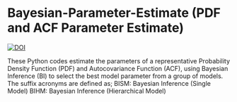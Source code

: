 # Bayesian-Parameter-Estimate (PDF and ACF Parameter Estimate)

[![DOI](https://zenodo.org/badge/1001106469.svg)](https://doi.org/10.5281/zenodo.15653064)

These Python codes estimate the parameters of a representative 
Probability Density Function (PDF) and Autocovariance Function (ACF),
using Bayesian Inference (BI) to select the best model parameter from
a group of models. The suffix acronyms are defined as;
BISM: Bayesian Inference (Single Model)
BIHM: Bayesian Inference (Hierarchical Model)
